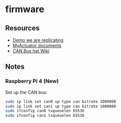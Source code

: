 # firmware

## Resources

- [Demo we are replicating](https://www.youtube.com/watch?v=EMWync-BGmo&ab_channel=Skyentific)
- [MyActuator documents](https://www.myactuator.com/dowload)
- [CAN Bus hat Wiki](https://www.waveshare.com/wiki/2-CH_CAN_HAT)

## Notes

### Raspberry Pi 4 (New)

Set up the CAN bus:

```bash
sudo ip link set can0 up type can bitrate 1000000
sudo ip link set can1 up type can bitrate 1000000
sudo ifconfig can0 txqueuelen 65536
sudo ifconfig can1 txqueuelen 65536
```
